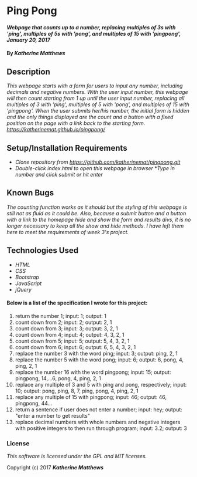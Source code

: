 # Ping Pong

#### _Webpage that counts up to a number, replacing multiples of 3s with 'ping', multiples of 5s with 'pong', and multiples of 15 with 'pingpong', January 20, 2017_

#### By _**Katherine Matthews**_

## Description

_This webpage starts with a form for users to input any number, including decimals and negative numbers. With the user input number, this webpage will then count starting from 1 up until the user input number, replacing all multiples of 3 with 'ping', multiples of 5 with 'pong', and multiples of 15 with 'pingpong'. When the user submits her/his number, the initial form is hidden and the only things displayed are the count and a button with a fixed position on the page with a link back to the starting form. https://katherinemat.github.io/pingpong/_

## Setup/Installation Requirements

* _Clone repository from https://github.com/katherinemat/pingpong.git_
* _Double-click index.html to open this webpage in browser_
*_Type in number and click submit or hit enter_

## Known Bugs

_The counting function works as it should but the styling of this webpage is still not as fluid as it could be. Also, because a submit button and a button with a link to the homepage hide and show the form and results divs, it is no longer necessary to keep all the show and hide methods. I have left them here to meet the requirements of week 3's project._

## Technologies Used

* _HTML_
* _CSS_
* _Bootstrap_
* _JavaScript_
* _jQuery_

#### Below is a list of the specification I wrote for this project:
1. return the number 1; input: 1; output: 1
2. count down from 2; input: 2; output: 2, 1
3. count down from 3; input: 3; output: 3, 2, 1
4. count down from 4; input: 4; output: 4, 3, 2, 1
5. count down from 5; input: 5; output: 5, 4, 3, 2, 1
6. count down from 6; input: 6; output: 6, 5, 4, 3, 2, 1
7. replace the number 3 with the word ping; input: 3; output: ping, 2, 1
8. replace the number 5 with the word pong; input: 6; output: 6, pong, 4, ping, 2, 1
9. replace the number 16 with the word pingpong; input: 15; output: pingpong, 14,...6, pong, 4, ping, 2, 1
10. replace any multiple of 3 and 5 with ping and pong, respectively; input: 10; output: pong, ping, 8, 7, ping, pong, 4, ping, 2, 1
11. replace any multiple of 15 with pingpong; input: 46; output: 46, pingpong, 44...
12. return a sentence if user does not enter a number; input: hey; output: "enter a number to get results"
13. replace decimal numbers with whole numbers and negative integers with positive integers to then run through program; input: 3.2; output: 3

### License

*This software is licensed under the GPL and MIT licenses.*

Copyright (c) 2017 **_Katherine Matthews_**
